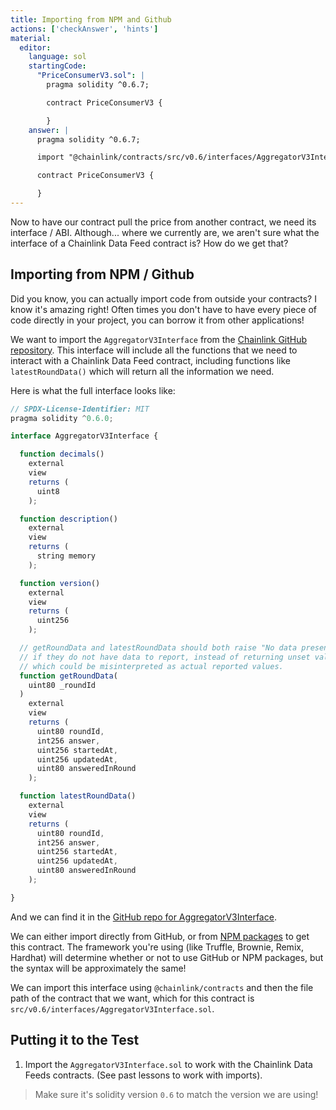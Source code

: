 ```yaml
---
title: Importing from NPM and Github
actions: ['checkAnswer', 'hints']
material:
  editor:
    language: sol
    startingCode:
      "PriceConsumerV3.sol": |
        pragma solidity ^0.6.7;

        contract PriceConsumerV3 {

        }
    answer: |
      pragma solidity ^0.6.7;

      import "@chainlink/contracts/src/v0.6/interfaces/AggregatorV3Interface.sol";

      contract PriceConsumerV3 {

      }
---
```


Now to have our contract pull the price from another contract, we need its interface / ABI. Although... where we currently are, we aren't sure what the interface of a Chainlink Data Feed contract is? How do we get that? 

## Importing from NPM / Github

Did you know, you can actually import code from outside your contracts? I know it's amazing right! Often times you don't have to have every piece of code directly in your project, you can borrow it from other applications!

We want to import the `AggregatorV3Interface` from the <a href="https://github.com/smartcontractkit/chainlink" target=_new>Chainlink GitHub repository</a>. This interface will include all the functions that we need to interact with a Chainlink Data Feed contract, including functions like `latestRoundData()` which will return all the information we need. 

Here is what the full interface looks like: 
```javascript
// SPDX-License-Identifier: MIT
pragma solidity ^0.6.0;

interface AggregatorV3Interface {

  function decimals()
    external
    view
    returns (
      uint8
    );

  function description()
    external
    view
    returns (
      string memory
    );

  function version()
    external
    view
    returns (
      uint256
    );

  // getRoundData and latestRoundData should both raise "No data present"
  // if they do not have data to report, instead of returning unset values
  // which could be misinterpreted as actual reported values.
  function getRoundData(
    uint80 _roundId
  )
    external
    view
    returns (
      uint80 roundId,
      int256 answer,
      uint256 startedAt,
      uint256 updatedAt,
      uint80 answeredInRound
    );

  function latestRoundData()
    external
    view
    returns (
      uint80 roundId,
      int256 answer,
      uint256 startedAt,
      uint256 updatedAt,
      uint80 answeredInRound
    );

}
```
And we can find it in the <a href="https://github.com/smartcontractkit/chainlink/blob/master/contracts/src/v0.6/interfaces/AggregatorV3Interface.sol" target=_new>GitHub repo for AggregatorV3Interface</a>.

We can either import directly from GitHub, or from <a href="https://www.npmjs.com/package/@chainlink/contracts" target=_new>NPM packages</a> to get this contract. The framework you're using (like Truffle, Brownie, Remix, Hardhat) will determine whether or not to use GitHub or NPM packages, but the syntax will be approximately the same!

We can import this interface using `@chainlink/contracts` and then the file path of the contract that we want, which for this contract is `src/v0.6/interfaces/AggregatorV3Interface.sol`. 

## Putting it to the Test

1. Import the `AggregatorV3Interface.sol` to work with the Chainlink Data Feeds contracts. (See past lessons to work with imports).

> Make sure it's solidity version `0.6` to match the version we are using! 
